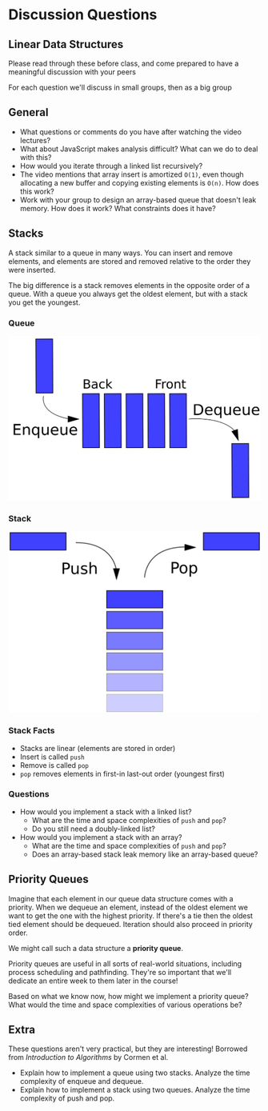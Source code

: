 # Discussion Questions

## Linear Data Structures 

Please read through these before class, and come prepared to have a meaningful discussion with your peers

For each question we'll discuss in small groups, then as a big group

## General

- What questions or comments do you have after watching the video lectures?
- What about JavaScript makes analysis difficult? What can we do to deal with this?
- How would you iterate through a linked list recursively?
- The video mentions that array insert is amortized `O(1)`, even though allocating a new buffer and copying existing elements is `O(n)`. How does this work?
- Work with your group to design an array-based queue that doesn't leak memory. How does it work? What constraints does it have?

## Stacks

A stack similar to a queue in many ways. You can insert and remove elements, and elements are stored and removed relative to the order they were inserted.

The big difference is a stack removes elements in the opposite order of a queue. With a queue you always get the oldest element, but with a stack you get the youngest.

### Queue

![](images/discussion-queue.png)

### Stack

![](images/discussion-stack.png)

### Stack Facts

- Stacks are linear (elements are stored in order)
- Insert is called `push`
- Remove is called `pop`
- `pop` removes elements in first-in last-out order (youngest first)

### Questions

- How would you implement a stack with a linked list?
    - What are the time and space complexities of `push` and `pop`?
    - Do you still need a doubly-linked list?
- How would you implement a stack with an array?
    - What are the time and space complexities of `push` and `pop`?
    - Does an array-based stack leak memory like an array-based queue?

## Priority Queues

Imagine that each element in our queue data structure comes with a priority. When we dequeue an element, instead of the oldest element we want to get the one with the highest priority. If there's a tie then the oldest tied element should be dequeued. Iteration should also proceed in priority order.

We might call such a data structure a **priority queue**.

Priority queues are useful in all sorts of real-world situations, including process scheduling and pathfinding. They're so important that we'll dedicate an entire week to them later in the course!

Based on what we know now, how might we implement a priority queue? What would the time and space complexities of various operations be?

## Extra

These questions aren't very practical, but they are interesting! Borrowed from _Introduction to Algorithms_ by Cormen et al.

- Explain how to implement a queue using two stacks. Analyze the time complexity of enqueue and dequeue.
- Explain how to implement a stack using two queues. Analyze the time complexity of push and pop.
